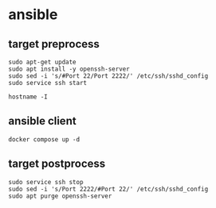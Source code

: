 # ansible


## target preprocess
```
sudo apt-get update
sudo apt install -y openssh-server
sudo sed -i 's/#Port 22/Port 2222/' /etc/ssh/sshd_config
sudo service ssh start

hostname -I
```

## ansible client
```
docker compose up -d
```

## target postprocess
```
sudo service ssh stop
sudo sed -i 's/Port 2222/#Port 22/' /etc/ssh/sshd_config
sudo apt purge openssh-server
```